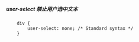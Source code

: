 
##### user-select 禁止用户选中文本
```
    div {
        user-select: none; /* Standard syntax */
    }
  ```  
